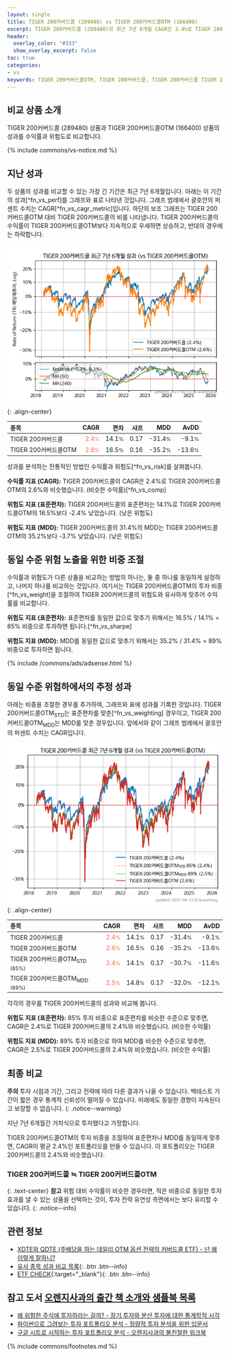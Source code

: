 ```yaml
---
layout: single
title: TIGER 200커버드콜 (289480) vs TIGER 200커버드콜OTM (166400)
excerpt: TIGER 200커버드콜 (289480)의 최근 7년 6개월 CAGR은 2.4%로 TIGER 200커버드콜OTM (166400)의 2.6%와 비슷했습니다.
header:
  overlay_color: "#333"
  show_overlay_excerpt: false
toc: true
categories:
- vs
keywords: TIGER 200커버드콜OTM, TIGER 200커버드콜, TIGER 200커버드콜 TIGER 200커버드콜OTM 비교, 289480, 166400, 289480 289480 비교
---
```


## 비교 상품 소개


TIGER 200커버드콜 (289480) 상품과 TIGER 200커버드콜OTM (166400) 상품의 성과를 수익률과 위험도로 비교합니다.





{% include commons/vs-notice.md %}

## 지난 성과

두 상품의 성과를 비교할 수 있는 가장 긴 기간은 최근 7년 6개월입니다. 아래는 이 기간의 성과[^fn_vs_perf]를 그래프와 표로 나타낸 것입니다.
그래프 범례에서 괄호안의 퍼센트 수치는 CAGR[^fn_vs_cagr_metric]입니다.
하단의 보조 그래프는 TIGER 200커버드콜OTM 대비 TIGER 200커버드콜의 비를 나타냅니다.
TIGER 200커버드콜의 수익률이 TIGER 200커버드콜OTM보다 지속적으로 우세하면 상승하고, 반대의 경우에는 하락합니다.

![TIGER 200커버드콜](/vs/images/289480-vs-166400_dual.png){: .align-center}

| **종목** | **CAGR** | **편차** | **샤프** | **MDD** | **AvDD** |
| :------------ | ------: | -----------: | -------: | ------: | -------: |
| TIGER 200커버드콜 | <span style="color: tomato">2.4<small>%</small></span> | 14.1<small>%</small> | 0.17 | -31.4<small>%</small> | -9.1<small>%</small> |
| TIGER 200커버드콜OTM | <span style="color: tomato">2.6<small>%</small></span> | 16.5<small>%</small> | 0.16 | -35.2<small>%</small> | -13.6<small>%</small> |

<!-- more -->


성과를 분석하는 전통적인 방법인 수익률과 위험도[^fn_vs_risk]를 살펴봅니다.

**수익률 지표 (CAGR):** TIGER 200커버드콜의 CAGR은 2.4%로 TIGER 200커버드콜OTM의 2.6%와 비슷했습니다. (비슷한 수익률)[^fn_vs_comp]

**위험도 지표 (표준편차):** TIGER 200커버드콜의 표준편차는 14.1%로 TIGER 200커버드콜OTM의 16.5%보다 -2.4% 낮았습니다. (낮은 위험도)

**위험도 지표 (MDD):** TIGER 200커버드콜의 31.4%의 MDD는 TIGER 200커버드콜OTM의 35.2%보다 -3.7% 낮았습니다. (낮은 위험도)



## 동일 수준 위험 노출을 위한 비중 조절

수익률과 위험도가 다른 상품을 비교하는 방법의 하나는, 둘 중 하나를 동일하게 설정하고, 나머지 하나를 비교하는 것입니다.
여기서는 TIGER 200커버드콜OTM의 투자 비중[^fn_vs_weight]을 조절하여 TIGER 200커버드콜의 위험도와 유사하게 맞추어 수익률를 비교합니다.

**위험도 지표 (표준편차):** 표준편차를 동일한 값으로 맞추기 위해서는 16.5% / 14.1% = 85% 비중으로 투자하면 됩니다.[^fn_vs_sharpe]

**위험도 지표 (MDD):** MDD를 동일한 값으로 맞추기 위해서는 35.2% / 31.4% = 89% 비중으로 투자하면 됩니다.


{% include /commons/ads/adsense.html %}



## 동일 수준 위험하에서의 추정 성과

아래는 비중을 조절한 경우를 추가하여, 그래프와 표에 성과를 기록한 것입니다.
TIGER 200커버드콜OTM<sub>STD</sub>는 표준편차를 맞춘[^fn_vs_weighting] 경우이고, TIGER 200커버드콜OTM<sub>MDD</sub>는 MDD를 맞춘 경우입니다.
앞에서와 같이 그래프 범례에서 괄호안의 퍼센트 수치는 CAGR입니다.


![TIGER 200커버드콜](/vs/images/289480-vs-166400.png){: .align-center}



| **종목** | **CAGR** | **편차** | **샤프** | **MDD** | **AvDD** |
| :------------ | ------: | -----------: | -------: | ------: | -------: |
| TIGER 200커버드콜 | <span style="color: tomato">2.4<small>%</small></span> | 14.1<small>%</small> | 0.17 | -31.4<small>%</small> | -9.1<small>%</small> |
| TIGER 200커버드콜OTM | <span style="color: tomato">2.6<small>%</small></span> | 16.5<small>%</small> | 0.16 | -35.2<small>%</small> | -13.6<small>%</small> |
| TIGER 200커버드콜OTM<sub>STD</sub> <small>(85%)</small> | <span style="color: tomato">2.4<small>%</small></span> | 14.1<small>%</small> | 0.17 | -30.7<small>%</small> | -11.6<small>%</small> |
| TIGER 200커버드콜OTM<sub>MDD</sub> <small>(89%)</small> | <span style="color: tomato">2.5<small>%</small></span> | 14.8<small>%</small> | 0.17 | -32.0<small>%</small> | -12.1<small>%</small> |



각각의 경우를 TIGER 200커버드콜의 성과와 비교해 봅니다.

**위험도 지표 (표준편차):** 85% 투자 비중으로 표준편차를 비슷한 수준으로 맞추면, CAGR은 2.4%로 TIGER 200커버드콜의 2.4%와 비슷했습니다. (비슷한 수익률)

**위험도 지표 (MDD):** 89% 투자 비중으로 하여 MDD를 비슷한 수준으로 맞추면, CAGR은 2.5%로 TIGER 200커버드콜의 2.4%와 비슷했습니다. (비슷한 수익률)




## 최종 비교

**주의** 투자 시점과 기간, 그리고 전략에 따라 다른 결과가 나올 수 있습니다. 백테스트 기간이 짧은 경우 통계적 신뢰성이 떨어질 수 있습니다. 미래에도 동일한 경향이 지속된다고 보장할 수 없습니다.
{: .notice--warning}

지난 7년 6개월간 거치식으로 투자했다고 가정합니다.

TIGER 200커버드콜OTM의 투자 비중을 조절하여 표준편차나 MDD를 동일하게 맞추면, CAGR이 평균 2.4%인 포트폴리오를 만들 수 있습니다.
이 포트폴리오는 TIGER 200커버드콜의 2.4%와 비슷했습니다.

### TIGER 200커버드콜 ≒ TIGER 200커버드콜OTM
{: .text-center}
**참고** 위험 대비 수익률이 비슷한 경우라면, 적은 비중으로 동일한 투자 효과를 낼 수 있는 상품을 선택하는 것이, 투자 전략 유연성 측면에서는 보다 유리할 수 있습니다.
{: .notice--info}


## 관련 정보

- [XDTE와 QDTE (주배당을 하는 데일리 OTM 옵션 전략의 커버드콜 ETF) - 넌 왜 이렇게 잘하니?](https://kongdori.tistory.com/336)
- [유사 종목 성과 비교 목록](/vs/){: .btn .btn--info}
- [ETF CHECK](https://www.etfcheck.co.kr/mobile/etpitem/166400/compare?compCode%5B%5D=289480){:target="_blank"}{: .btn .btn--info}


## 참고 도서 [오렌지사과의 출간 책 소개와 샘플북 목록](https://kongdori.tistory.com/691)

- [왜 위험한 주식에 투자하라는 걸까? - 장기 투자와 분산 투자에 대한 통계학적 시각](https://kongdori.tistory.com/421)
- [파이썬으로 그려보는 투자 포트폴리오 분석  - 정량적 투자 분석을 위한 입문서](https://kongdori.tistory.com/643)
- [구글 시트로 시작하는 투자 포트폴리오 분석 - 오렌지사과의 불친절한 워크북](https://kongdori.tistory.com/449)

{% include commons/footnotes.md %}